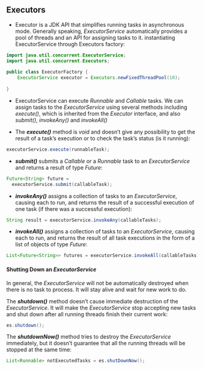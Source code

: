 ## Executors
- Executor is a JDK API that simplifies running tasks in asynchronous mode. Generally speaking, _ExecutorService_ automatically provides a pool of threads and an API for assigning tasks to it.
instantiating ExecutorService through Executors factory: 
```java
import java.util.concurrent.ExecutorService;  
import java.util.concurrent.Executors;  
  
public class ExecutorFactory {  
    ExecutorService executor = Executors.newFixedThreadPool(10);  
      
}
```
- ExecutorService can execute _Runnable_ and _Callable_ tasks.
We can assign tasks to the _ExecutorService_ using several methods including _execute()_, which is inherited from the _Executor_ interface, and also _submit()_, _invokeAny()_ and _invokeAll()_

- The **_execute()_** method is _void_ and doesn’t give any possibility to get the result of a task’s execution or to check the task’s status (is it running):

```java
executorService.execute(runnableTask);
```

- **_submit()_** submits a _Callable_ or a _Runnable_ task to an _ExecutorService_ and returns a result of type _Future_:

```java
Future<String> future = 
  executorService.submit(callableTask);
```

- **_invokeAny()_** assigns a collection of tasks to an _ExecutorService_, causing each to run, and returns the result of a successful execution of one task (if there was a successful execution):

```java
String result = executorService.invokeAny(callableTasks);
```

- _**invokeAll()**_ assigns a collection of tasks to an _ExecutorService_, causing each to run, and returns the result of all task executions in the form of a list of objects of type _Future_:

```java
List<Future<String>> futures = executorService.invokeAll(callableTasks);
```

#### **Shutting Down an _ExecutorService_**
In general, the _ExecutorService_ will not be automatically destroyed when there is no task to process. It will stay alive and wait for new work to do.

The _**shutdown()**_ method doesn’t cause immediate destruction of the _ExecutorService_. It will make the _ExecutorService_ stop accepting new tasks and shut down after all running threads finish their current work:
```java
es.shutdown();
```

The **_shutdownNow()_** method tries to destroy the _ExecutorService_ immediately, but it doesn’t guarantee that all the running threads will be stopped at the same time:
```java
List<Runnable> notExecutedTasks = es.shutDownNow();
```
